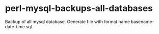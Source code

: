 # perl-mysql-backups-all-databases
Backup of all mysql database. Generate file with format name basename-date-time.sql

